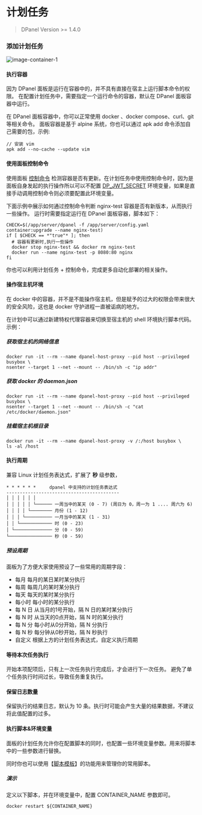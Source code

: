 # 计划任务

> DPanel Version >= 1.4.0

### 添加计划任务

![image-container-1](//cdn.w7.cc/dpanel/container-cron-1.png)

#### 执行容器

因为 DPanel 面板是运行在容器中的，并不具有直接在宿主上运行脚本命令的权限。
在配置计划任务中，需要指定一个运行命令的容器，默认在 DPanel 面板容器中运行。

在 DPanel 面板容器中，你可以正常使用 docker 、docker compose、curl、git 等相关命令。
面板容器是基于 alpine 系统，你也可以通过 apk add 命令添加自己需要的包，示例:

```
// 安装 vim
apk add --no-cache --update vim 
```

#### 使用面板控制命令

使用面板 [控制命令](/zh-cn/install/ctrl) 检测容器是否有更新。在计划任务中使用控制命令时，因为是面板自身发起的执行操作所以可以不配置 [DP_JWT_SECRET](zh-cn/install/docker?id=自定义登录-jwt-密钥) 环境变量，如果是直接手动调用控制命令则必须要配置此环境变量。

下面示例中展示如何通过控制命令判断 nginx-test 容器是否有新版本，从而执行一些操作。
运行时需要指定运行在 DPanel 面板容器，脚本如下：

```
CHECK=$(/app/server/dpanel -f /app/server/config.yaml container:upgrade --name nginx-test)
if [ $CHECK == *"true"* ]; then
  # 容器有更新时,执行一些操作
  docker stop nginx-test && docker rm nginx-test
  docker run --name nginx-test -p 8080:80 nginx
fi
```

你也可以利用计划任务 + 控制命令，完成更多自动化部署的相关操作。

#### 操作宿主机环境

在 docker 中的容器，并不是不能操作宿主机，但是赋予的过大的权限会带来很大的安全风险，这也是 docker 守护进程一直被诟病的地方。

在计划中可以通过新建特权代理容器来切换至宿主机的 shell 环境执行脚本代码。示例：

##### 获取宿主机的网络信息

```
docker run -it --rm --name dpanel-host-proxy --pid host --privileged busybox \
nsenter --target 1 --net --mount -- /bin/sh -c "ip addr"
```

##### 获取 docker 的 daemon.json

```
docker run -it --rm --name dpanel-host-proxy --pid host --privileged busybox \
nsenter --target 1 --net --mount -- /bin/sh -c "cat /etc/docker/daemon.json"
```

##### 挂载宿主机根目录

```
docker run -it --rm --name dpanel-host-proxy -v /:/host busybox \
ls -al /host
```


#### 执行周期

兼容 Linux 计划任务表达式，扩展了 **秒** 级参数，

```
* * * * * *     dpanel 中支持的计划任务表达式
------------------------------------------
│ │ │ │ │ │
│ │ │ │ │ └────── 一周当中的某天 (0 - 7) (周日为 0，周一为 1 .... 周六为 6)
│ │ │ │ └──────── 月份 (1 - 12)
│ │ │ └────────── 一月当中的某天 (1 - 31)
│ │ └──────────── 时 (0 - 23)
│ └────────────── 分 (0 - 59)
└──────────────── 秒 (0 - 59)
```

##### 预设周期

面板为了方便大家使用预设了一些常用的周期字段：

- 每月 每月的某日某时某分执行
- 每周 每周几的某时某分执行
- 每天 每天的某时某分执行
- 每小时 每小时的某分执行
- 每 N 日 从当月的1号开始，隔 N 日的某时某分执行
- 每 N 时 从当天的0点开始，隔 N 时的某分执行
- 每 N 分 每小时从0分开始，隔 N 分执行
- 每 N 秒 每分钟从0秒开始，隔 N 秒执行
- 自定义 根据上方的计划任务表达式，自定义执行周期


#### 等待本次任务执行

开始本项配项后，只有上一次任务执行完成后，才会进行下一次任务。
避免了单个任务执行时间过长，导致任务重复执行。

#### 保留日志数量

保留执行的结果日志，默认为 10 条。执行时可能会产生大量的结果数据，不建议将此值配置的过多。

#### 执行脚本&环境变量

面板的计划任务允许你在配置脚本的同时，也配置一些环境变量参数。用来将脚本中的一些参数进行替换。

同时你也可以使用【[脚本模板](/zh-cn/manual/setting/cron-template)】的功能用来管理你的常用脚本。

##### 演示

定义以下脚本，并在环境变量中，配置 CONTAINER_NAME 参数即可。

```
docker restart ${CONTAINER_NAME}
```